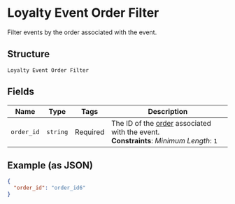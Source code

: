
# Loyalty Event Order Filter

Filter events by the order associated with the event.

## Structure

`Loyalty Event Order Filter`

## Fields

| Name | Type | Tags | Description |
|  --- | --- | --- | --- |
| `order_id` | `string` | Required | The ID of the [order](entity:Order) associated with the event.<br>**Constraints**: *Minimum Length*: `1` |

## Example (as JSON)

```json
{
  "order_id": "order_id6"
}
```

